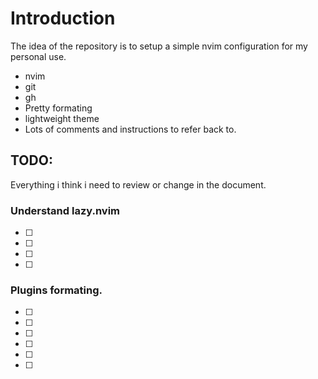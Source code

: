 # Introduction

The idea of the repository is to setup a simple nvim configuration for my personal use.
  * nvim
  * git 
  * gh
  * Pretty formating
  * lightweight theme
  * Lots of comments and instructions to refer back to.

## TODO:
Everything i think i need to review or change in the document.


### Understand lazy.nvim
* [ ]  
* [ ]  
* [ ]  
* [ ]  

### Plugins formating.
* [ ]  
* [ ]  
* [ ]  
* [ ]  
* [ ]  
* [ ] 

